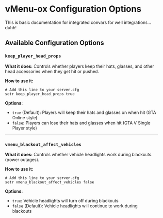 # vMenu-ox Configuration Options

This is basic documentation for integrated convars for well integrations... duhh!

## Available Configuration Options

### `keep_player_head_props`
**What it does:** Controls whether players keep their hats, glasses, and other head accessories when they get hit or pushed.

**How to use it:**
```
# Add this line to your server.cfg
setr keep_player_head_props true
```

**Options:**
- `true` (Default): Players will keep their hats and glasses on when hit (GTA Online style)
- `false`: Players can lose their hats and glasses when hit (GTA V Single Player style)

---

### `vmenu_blackout_affect_vehicles`
**What it does:** Controls whether vehicle headlights work during blackouts (power outages).

**How to use it:**
```
# Add this line to your server.cfg
setr vmenu_blackout_affect_vehicles false
```

**Options:**
- `true`: Vehicle headlights will turn off during blackouts
- `false` (Default): Vehicle headlights will continue to work during blackouts
